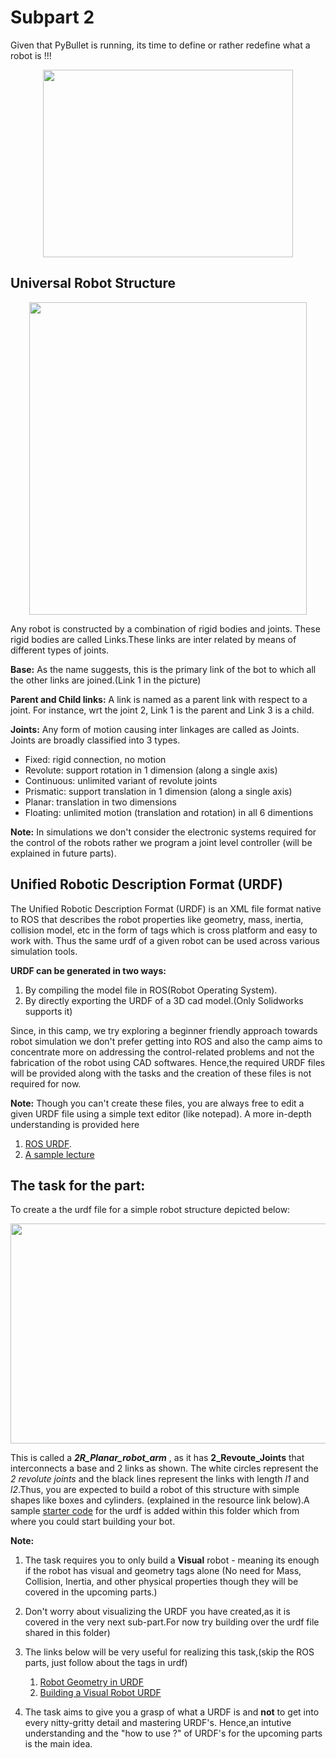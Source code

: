 # Subpart 2

Given that PyBullet is running, its time to define or rather redefine what a robot is !!!
<p align="center">
   <img width="400" height="300" src="https://github.com/NiranthS/Pybullet-Camp/blob/master/Part1/Subpart%202/redefine.gif">
</p>

## Universal Robot Structure
<p align="center">
   <img width="444" height="500" src="https://github.com/NiranthS/Pybullet-Camp/blob/master/Part1/Subpart%202/robo.png">
</p>


Any robot is constructed by a combination of rigid bodies and joints. These rigid bodies are called Links.These links are inter related by means of different types of joints.

**Base:**
	As the name suggests, this is the primary link of the bot to which all the other links are joined.(Link 1 in the picture)

**Parent and Child links:**
          A link is named as a parent link with respect to a joint. For instance, wrt the joint 2, Link 1 is the parent and Link 3 is a child.

**Joints:**
	Any form of motion causing inter linkages are called as Joints. Joints are broadly classified into 3 types.
* Fixed: rigid connection, no motion
* Revolute: support rotation in 1 dimension (along a single axis)
* Continuous: unlimited variant of revolute joints
* Prismatic: support translation in 1 dimension (along a single axis)
* Planar: translation in two dimensions
* Floating: unlimited motion (translation and rotation) in all 6 dimentions


**Note:** In simulations we don't consider the electronic systems required for the control of the robots rather we program a joint level controller (will be explained in future parts).

## Unified Robotic Description Format (URDF)

   The Unified Robotic Description Format (URDF) is an XML file format native to ROS that describes the robot properties like geometry, mass, inertia, collision model, etc in the form of tags which is cross platform and easy to work with. Thus the same urdf of a given robot can be used across various simulation tools.

**URDF can be generated in two ways:**
1. By compiling the model  file in ROS(Robot Operating System).
2. By directly exporting the URDF of a 3D cad model.(Only Solidworks supports it)

Since, in this camp, we try exploring a beginner friendly approach towards robot simulation we don't prefer getting into ROS and also the camp aims to concentrate more on addressing the control-related problems and not the fabrication of the robot using CAD softwares. Hence,the required URDF files will be provided along with the tasks and the creation of these files is not required for now.

**Note:** 
	Though you can't create these files, you are always free to edit a given URDF file using a simple text editor (like notepad). A more in-depth understanding is provided here

1. [ROS URDF](http://wiki.ros.org/urdf/Tutorials).
2. [A sample lecture](https://ocw.tudelft.nl/course-lectures/2-2-1-introduction-to-urdf/)

## The task for the part:
To create a the urdf file for a simple robot structure depicted below:
<p align="center">
   <img width="590" height="352" src="https://github.com/NiranthS/Pybullet-Camp/blob/master/Part1/Subpart%202/2r_arm.png">
</p>

This is called a _**2R_Planar_robot_arm**_ , as it has **2_Revoute_Joints** that interconnects a base and 2 links as shown.
The white circles represent the _2 revolute joints_ and the black lines represent the links with length _l1_ and _l2_.Thus, you are expected to build a robot of this structure with simple shapes like boxes and cylinders. (explained in the resource link below).A sample [starter code](https://github.com/NiranthS/Pybullet-Camp/blob/master/Part1/Subpart%202/starter_URDF.urdf) for the urdf is added within this folder which from where you could start building your bot.

**Note:**
1. The task requires you to only build a **Visual** robot - meaning its enough if the robot has visual and geometry tags  alone (No need for Mass, Collision, Inertia, and other physical properties though they will be covered in the upcoming parts.)
2. Don't worry about visualizing the URDF you have created,as it is covered in the very next sub-part.For now try building over the urdf file shared in this folder)
3. The links below will be very useful for realizing this task,(skip the ROS parts, just follow about the tags in urdf)

   1. [Robot Geometry in URDF](http://wiki.ros.org/urdf/Tutorials/Create%20your%20own%20urdf%20file)
   2. [Building a Visual Robot URDF](http://wiki.ros.org/urdf/Tutorials/Building%20a%20Visual%20Robot%20Model%20with%20URDF%20from%20Scratch)
4. The task aims to give you a grasp of what a URDF is and **not** to get into every nitty-gritty detail and mastering URDF's. Hence,an intutive understanding and the "how to use ?" of URDF's for the upcoming parts is the main idea.  


